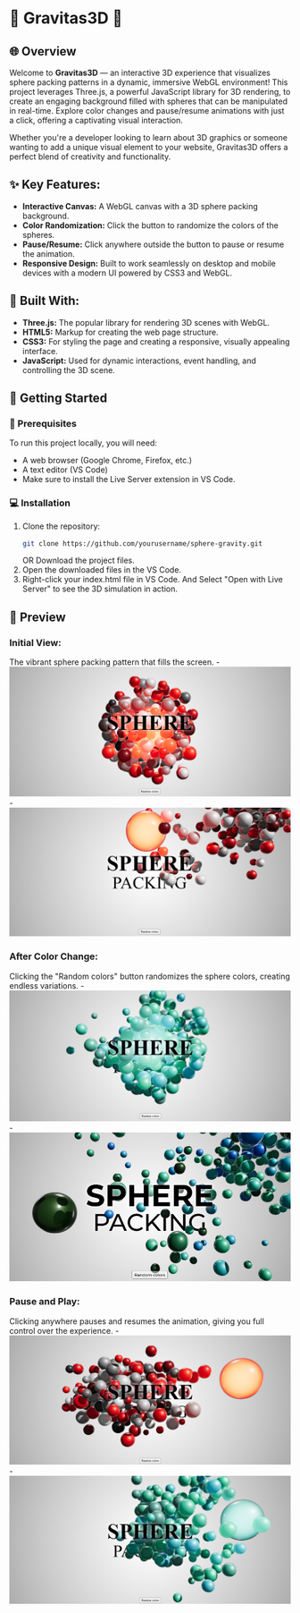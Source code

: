 # 🌟 Gravitas3D 🌟

## 🌐 Overview
Welcome to **Gravitas3D** —  an interactive 3D experience that visualizes sphere packing patterns in a dynamic, immersive WebGL environment! This project leverages Three.js, a powerful JavaScript library for 3D rendering, to create an engaging background filled with spheres that can be manipulated in real-time. Explore color changes and pause/resume animations with just a click, offering a captivating visual interaction.

Whether you're a developer looking to learn about 3D graphics or someone wanting to add a unique visual element to your website, Gravitas3D offers a perfect blend of creativity and functionality.


## ✨ Key Features:
- **Interactive Canvas:** A WebGL canvas with a 3D sphere packing background.
- **Color Randomization:** Click the button to randomize the colors of the spheres.
- **Pause/Resume:** Click anywhere outside the button to pause or resume the animation.
- **Responsive Design:** Built to work seamlessly on desktop and mobile devices with a modern UI powered by CSS3 and WebGL.

## 🔧 Built With:
- **Three.js:** The popular library for rendering 3D scenes with WebGL.
- **HTML5:** Markup for creating the web page structure.
- **CSS3:** For styling the page and creating a responsive, visually appealing interface.
- **JavaScript:** Used for dynamic interactions, event handling, and controlling the 3D scene.

<!--## Demo
You can see a live demo of the project on [CodePen](...). -->

## 🚀 Getting Started

### 🚨 Prerequisites
To run this project locally, you will need:
- A web browser (Google Chrome, Firefox, etc.)
- A text editor (VS Code)
- Make sure to install the Live Server extension in VS Code.

### 💻 Installation

1. Clone the repository:
   ```bash
   git clone https://github.com/yourusername/sphere-gravity.git
   ```
   OR  Download the project files.
2. Open the downloaded files in the VS Code.
3. Right-click your index.html file in VS Code. And Select "Open with Live Server" to see the 3D simulation in action.

## 📸 Preview

### **Initial View:** 
The vibrant sphere packing pattern that fills the screen.
-![Initial State](img/0.png)
-![Initial State](img/2.png)

### **After Color Change:** 
Clicking the "Random colors" button randomizes the sphere colors, creating endless variations.
-![After Random Colors](img/3.png)
-![After Random Colors](img/4.png)

### **Pause and Play:** 
Clicking anywhere pauses and resumes the animation, giving you full control over the experience.
-![Pause State](img/5.png)
-![Pause State](img/6.png)
<!--![Pause State](img/.png)-->
